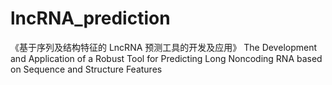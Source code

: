 # lncRNA_prediction

《基于序列及结构特征的 LncRNA 预测工具的开发及应用》
The Development and Application of a Robust Tool for Predicting Long Noncoding RNA based on Sequence and Structure Features
